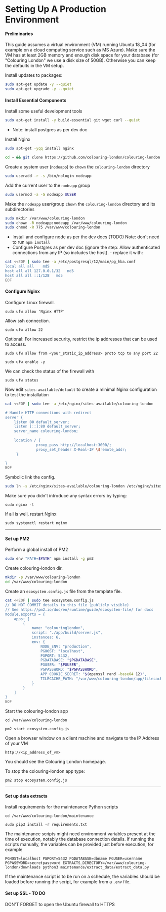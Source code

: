 # Setting Up A Production Environment


#### Preliminaries

This guide assumes a virtual environment (VM) running Ubuntu 18_04 (for example on a cloud computing service such as MS Azure). Make sure the VM has at least 2GB memory and enough disk space for your database (for "Colouring London" we use a disk size of 50GB). Otherwise you can keep the defaults in the VM setup.

<!-- - TODO: add private key download etc -->

Install updates to packages:

```bash
sudo apt-get update -y --quiet
sudo apt-get upgrade -y --quiet
```

#### Install Essential Components

Install some useful development tools

```bash
sudo apt-get install -y build-essential git wget curl --quiet
```

- Note: install postgres as per dev doc

Install Nginx

```bash
sudo apt-get -yqq install nginx
```

```bash
cd ~ && git clone https://github.com/colouring-london/colouring-london.git
```

Create a system user (`nodeapp`) to `chown` the `colouring-london` directory

```bash
sudo useradd -r -s /bin/nologin nodeapp
```

Add the current user to the `nodeapp` group

```bash
sudo usermod -a -G nodeapp $USER
```

Make the `nodeapp` user/group `chown` the `colouring-london` directory and its subdirectories

```bash
sudo mkdir /var/www/colouring-london
sudo chown -R nodeapp:nodeapp /var/www/colouring-london
sudo chmod -R 775 /var/www/colouring-london
```

- Install and configure node as per the dev docs (TODO) Note: don't need to run `npm install`
- Configure Postgres as per dev doc (ignore the step: Allow authenticated connections from any IP (so includes the host). - replace it with:

```bash
cat <<EOF | sudo tee -a /etc/postgresql/12/main/pg_hba.conf
local all all    md5 
host all all 127.0.0.1/32   md5 
host all all ::1/128   md5
EOF
```

<!-- Change the below to the above -->
<!-- ```bash
echo "host    all             all             all                     md5" | sudo tee --append /etc/postgresql/12/main/pg_hba.conf > /dev/null
``` -->

<!-- TODO: make the clwebapp user not a superuser for prod -->

#### Configure Nginx

Configure Linux firewall.

`sudo ufw allow 'Nginx HTTP'`

Allow ssh connection.

`sudo ufw allow 22`

Optional: For increased security, restrict the ip addresses that can be used to access.

`sudo ufw allow from <your_static_ip_address> proto tcp to any port 22`

`sudo ufw enable -y`

We can check the status of the firewall with

`sudo ufw status`


Now edit `sites-available/default` to create a minimal Nginx configuration to test the installation

```bash
cat <<EOF | sudo tee -a /etc/nginx/sites-available/colouring-london

# Handle HTTP connections with redirect
server {
    listen 80 default_server;
    listen [::]:80 default_server;
    server_name colouring-london;
    
    location / {
              proxy_pass http://localhost:3000/;
              proxy_set_header X-Real-IP \$remote_addr;
     }

}
EOF
```

Symbolic link the config.

```bash
sudo ln -s /etc/nginx/sites-available/colouring-london /etc/nginx/sites-enabled/colouring-london
```


Make sure you didn't introduce any syntax errors by typing:

`sudo nginx -t`


If all is well, restart Nginx

`sudo systemctl restart nginx`


<!-- Manual debugging step, remove for now: -->
<!-- Test out the configuration

`cd /var/www/colouring-london/app`


`npm run build`


`PGPASSWORD=<postgres_password> PGDATABASE=colouringlondondb PGUSER=<postgres_username> PGHOST=localhost PGPORT=5432 APP_COOKIE_SECRET=<secret> npm run start:prod`

Now open a browser window on a client machine and navigate to the IP Address of your VM

`http://<ip_address_of_vm>`

You should see the Colouring London homepage. -->


***


#### Set up PM2

Perform a global install of PM2

```bash
sudo env "PATH=$PATH" npm install -g pm2
```

Create colouring-london dir.

```bash
mkdir -p /var/www/colouring-london
cd /var/www/colouring-london
```

Create an `ecosystem.config.js` file from the template file.

```bash
cat <<EOF | sudo tee ecosystem.config.js
// DO NOT COMMIT details to this file (publicly visible)
// See https://pm2.io/doc/en/runtime/guide/ecosystem-file/ for docs
module.exports = {
    apps: [
        {
            name: "colouringlondon",
            script: "./app/build/server.js",
            instances: 6,
            env: {
                NODE_ENV: "production",
                PGHOST: "localhost",
                PGPORT: 5432,
                PGDATABASE: "$PGDATABASE",
                PGUSER: "$PGUSER",
                PGPASSWORD: "$PGPASSWORD",
                APP_COOKIE_SECRET: "$(openssl rand -base64 12)",
                TILECACHE_PATH: "/var/www/colouring-london/app/tilecache"
            }
        }
    ]
}
EOF
```

Start the colouring-london app

`cd /var/www/colouring-london`

`pm2 start ecosystem.config.js`

Open a browser window on a client machine and navigate to the IP Address of your VM

`http://<ip_address_of_vm>`

You should see the Colouring London homepage.

To stop the colouring-london app type:

`pm2 stop ecosystem.config.js`


***

#### Set up data extracts

Install requirements for the maintenance Python scripts

`cd /var/www/colouring-london/maintenance`

`sudo pip3 install -r requirements.txt`

The maintenance scripts might need environment variables present at the time of execution, notably the database connection details.
If running the scripts manually, the variables can be provided just before execution, for example

`PGHOST=localhost PGPORT=5432 PGDATABASE=dbname PGUSER=username PGPASSWORD=secretpassword EXTRACTS_DIRECTORY=/var/www/colouring-london/downloads python3 maintenance/extract_data/extract_data.py`

If the maintenance script is to be run on a schedule, the variables should be loaded before running the script, for example from a `.env` file.


#### Set up SSL - TO DO

DON'T FORGET to open the Ubuntu firewall to HTTPS


